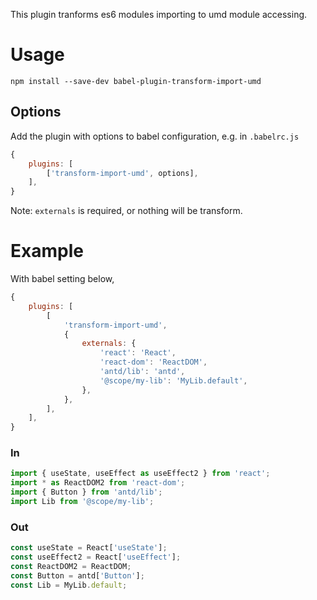 This plugin tranforms es6 modules importing to umd module accessing.

# Usage

```
npm install --save-dev babel-plugin-transform-import-umd
```

## Options

Add the plugin with options to babel configuration, e.g. in `.babelrc.js`

```JavaScript
{
    plugins: [
        ['transform-import-umd', options],
    ],
}
```

Note: `externals` is required, or nothing will be transform.

# Example

With babel setting below,

```JavaScript
{
    plugins: [
        [
            'transform-import-umd',
            {
                externals: {
                    'react': 'React',
                    'react-dom': 'ReactDOM',
                    'antd/lib': 'antd',
                    '@scope/my-lib': 'MyLib.default',
                },
            },
        ],
    ],
}
```

### In

```JavaScript
import { useState, useEffect as useEffect2 } from 'react';
import * as ReactDOM2 from 'react-dom';
import { Button } from 'antd/lib';
import Lib from '@scope/my-lib';
```

### Out

```JavaScript
const useState = React['useState'];
const useEffect2 = React['useEffect'];
const ReactDOM2 = ReactDOM;
const Button = antd['Button'];
const Lib = MyLib.default;
```
